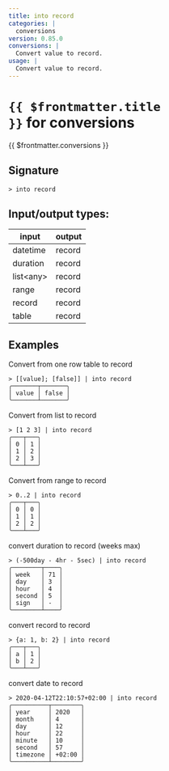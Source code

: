 ```yaml
---
title: into record
categories: |
  conversions
version: 0.85.0
conversions: |
  Convert value to record.
usage: |
  Convert value to record.
---
```

<!-- This file is automatically generated. Please edit the command in https://github.com/nushell/nushell instead. -->

# <code>{{ $frontmatter.title }}</code> for conversions

<div class='command-title'>{{ $frontmatter.conversions }}</div>

## Signature

```> into record ```


## Input/output types:

| input     | output |
| --------- | ------ |
| datetime  | record |
| duration  | record |
| list\<any\> | record |
| range     | record |
| record    | record |
| table     | record |
## Examples

Convert from one row table to record
```shell
> [[value]; [false]] | into record
╭───────┬───────╮
│ value │ false │
╰───────┴───────╯
```

Convert from list to record
```shell
> [1 2 3] | into record
╭───┬───╮
│ 0 │ 1 │
│ 1 │ 2 │
│ 2 │ 3 │
╰───┴───╯
```

Convert from range to record
```shell
> 0..2 | into record
╭───┬───╮
│ 0 │ 0 │
│ 1 │ 1 │
│ 2 │ 2 │
╰───┴───╯
```

convert duration to record (weeks max)
```shell
> (-500day - 4hr - 5sec) | into record
╭────────┬────╮
│ week   │ 71 │
│ day    │ 3  │
│ hour   │ 4  │
│ second │ 5  │
│ sign   │ -  │
╰────────┴────╯
```

convert record to record
```shell
> {a: 1, b: 2} | into record
╭───┬───╮
│ a │ 1 │
│ b │ 2 │
╰───┴───╯
```

convert date to record
```shell
> 2020-04-12T22:10:57+02:00 | into record
╭──────────┬────────╮
│ year     │ 2020   │
│ month    │ 4      │
│ day      │ 12     │
│ hour     │ 22     │
│ minute   │ 10     │
│ second   │ 57     │
│ timezone │ +02:00 │
╰──────────┴────────╯
```
